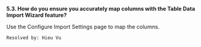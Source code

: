 **5.3. How do you ensure you accurately map columns with the Table Data Import
Wizard feature?**

Use the Configure Import Settings page to map the columns.

`Resolved by: Hieu Vu`
